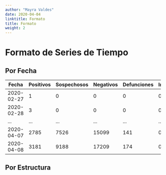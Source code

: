 ```yaml
---
author: "Mayra Valdes"
date: 2020-04-04
linktitle: Formato
title: Formato
weight: 2
---
```


# Formato de Series de Tiempo

## Por Fecha

| Fecha      | Positivos | Sospechosos | Negativos | Defunciones | Inconsistencias |
|------------|-----------|-------------|-----------|-------------|-----------------|
| 2020-02-27 | 1         | 0           | 0         | 0           | 0               |
| 2020-02-28 | 3         | 0           | 0         | 0           | 0               |
| ... | ...         | ...           | ...         | ...           | ...               |
| 2020-04-07 | 2785      | 7526        | 15099     | 141         | 0               |
| 2020-04-08 | 3181      | 9188        | 17209     | 174         | 0               |

## Por Estructura
